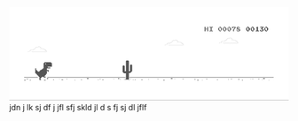 ![image](https://github.com/sudimuk2017/qwaszx/blob/main/dino.gif)
jdn j  lk  sj   df   j   jfl     sfj  skld  jl   d  s   fj   sj    dl  jflf

